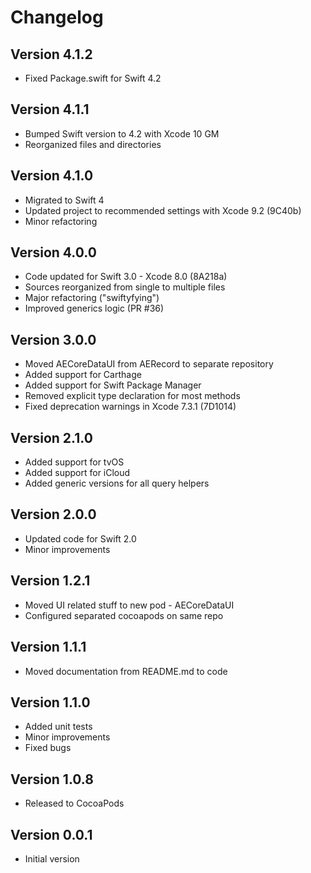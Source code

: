 # Changelog

## Version 4.1.2

- Fixed Package.swift for Swift 4.2

## Version 4.1.1

- Bumped Swift version to 4.2 with Xcode 10 GM
- Reorganized files and directories

## Version 4.1.0

- Migrated to Swift 4
- Updated project to recommended settings with Xcode 9.2 (9C40b)
- Minor refactoring

## Version 4.0.0

- Code updated for Swift 3.0 - Xcode 8.0 (8A218a)
- Sources reorganized from single to multiple files
- Major refactoring ("swiftyfying")
- Improved generics logic (PR #36)

## Version 3.0.0

- Moved AECoreDataUI from AERecord to separate repository
- Added support for Carthage
- Added support for Swift Package Manager
- Removed explicit type declaration for most methods
- Fixed deprecation warnings in Xcode 7.3.1 (7D1014)

## Version 2.1.0

- Added support for tvOS
- Added support for iCloud
- Added generic versions for all query helpers

## Version 2.0.0

- Updated code for Swift 2.0
- Minor improvements

## Version 1.2.1

- Moved UI related stuff to new pod - AECoreDataUI
- Configured separated cocoapods on same repo

## Version 1.1.1

- Moved documentation from README.md to code

## Version 1.1.0

- Added unit tests
- Minor improvements
- Fixed bugs

## Version 1.0.8

- Released to CocoaPods

## Version 0.0.1

- Initial version
